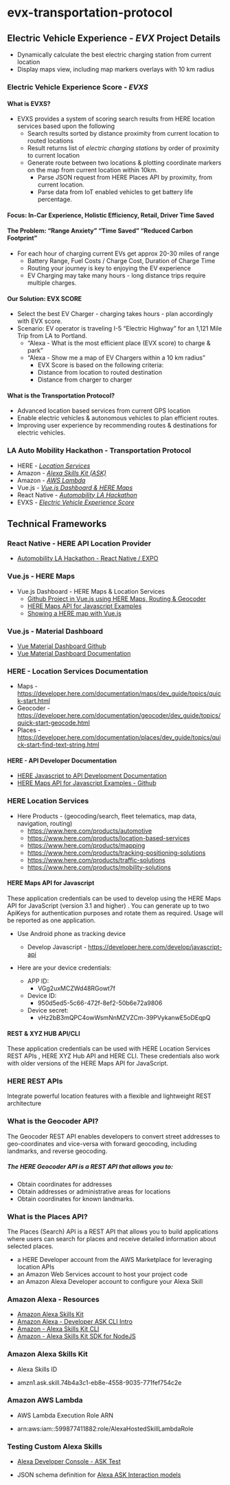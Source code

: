 # evx-transportation-protocol

## Electric Vehicle Experience - *EVX* Project Details 

* Dynamically calculate the best electric charging station from current location
* Display maps view, including map markers overlays with 10 km radius

### Electric Vehicle Experience Score - *EVXS*

#### What is EVXS?

* EVXS provides a system of scoring search results from HERE location services based upon the following
   * Search results sorted by distance proximity from current location to routed locations 
   * Result returns list of *electric charging stations* by order of proximity to current location
   * Generate route between two locations & plotting coordinate markers on the map from current location within 10km.
     * Parse JSON request from HERE Places API by proximity, from current location.
     * Parse data from IoT enabled vehicles to get battery life percentage.

#### Focus: In-Car Experience, Holistic Efficiency, Retail, Driver Time Saved

#### The Problem: “Range Anxiety” “Time Saved” “Reduced Carbon Footprint”
* For each hour of charging current EVs get approx 20-30 miles of range
  * Battery Range, Fuel Costs / Charge Cost, Duration of Charge Time
  * Routing your journey is key to enjoying the EV experience
  * EV Charging may take many hours - long distance trips require multiple charges.
  
#### Our Solution: EVX SCORE 
* Select the best EV Charger - charging takes hours - plan accordingly with EVX score.
* Scenario: EV operator is traveling I-5 “Electric Highway” for an 1,121 Mile Trip from LA to Portland.
  * “Alexa - What is the most efficient place (EVX score) to charge & park”
  * “Alexa - Show me a map of EV Chargers within a 10 km radius”
    * EVX Score is based on the following criteria:
     * Distance from location to routed destination 
     * Distance from charger to charger
   
#### What is the Transportation Protocol?
  * Advanced location based services from current GPS location
  * Enable electric vehicles & autonomous vehicles to plan efficient routes.
  * Improving user experience by recommending routes & destinations for electric vehicles.

### LA Auto Mobility Hackathon - Transportation Protocol
- HERE - [*Location Services*](#vuejs-dashboard---here-maps--statitics)
- Amazon - [*Alexa Skills Kit (ASK)*](#amazon-alexa-skills-kit)
- Amazon - [*AWS Lambda*](#amazon-aws-lambda)
- Vue.js - [*Vue.js Dashboard & HERE Maps*](#vuejs---here-maps--statitics-dashboard)
- React Native - [*Automobility LA Hackathon*](#react-native---here-api-location-provider)
- EVXS - [*Electric Vehicle Experience Score*](#electric-vehicle-experience-score-evxs)

## Technical Frameworks 

### React Native - HERE API Location Provider 
* [Automobility LA Hackathon - React Native / EXPO](https://github.com/DarrenRF/automobility-hackathon)

### Vue.js - HERE Maps
* Vue.js Dashboard - HERE Maps & Location Services
  * [Github Project in Vue.js using HERE Maps, Routing & Geocoder](https://github.com/devfilipesales/Front-End-Test-for-Zetta)
  * [HERE Maps API for Javascript Examples](https://github.com/heremaps/maps-api-for-javascript-examples)
  * [Showing a HERE map with Vue.js](https://developer.here.com/blog/showing-a-here-map-with-the-vue.js-javascript-framework)

### Vue.js - Material Dashboard
* [Vue Material Dashboard Github](https://github.com/creativetimofficial/vue-material-dashboard)
* [Vue Material Dashboard Documentation](https://demos.creative-tim.com/vue-material-dashboard/documentation/)

### HERE - Location Services Documentation
* Maps - https://developer.here.com/documentation/maps/dev_guide/topics/quick-start.html
* Geocoder - https://developer.here.com/documentation/geocoder/dev_guide/topics/quick-start-geocode.html
* Places - https://developer.here.com/documentation/places/dev_guide/topics/quick-start-find-text-string.html

#### HERE - API Developer Documentation
* [HERE Javascript to API Development Documentation](https://developer.here.com/develop/javascript-api) 
* [HERE Maps API for Javascript Examples -  Github](https://github.com/heremaps/maps-api-for-javascript-examples)

### HERE Location Services

* Here Products - (geocoding/search, fleet telematics, map data, navigation, routing)
    * https://www.here.com/products/automotive
    * https://www.here.com/products/location-based-services
    * https://www.here.com/products/mapping
    * https://www.here.com/products/tracking-positioning-solutions
    * https://www.here.com/products/traffic-solutions
    * https://www.here.com/products/mobility-solutions

#### HERE Maps API for Javascript
These application credentials can be used to develop using the HERE Maps API for JavaScript (version 3.1 and higher) . You can generate up to two ApiKeys for authentication purposes and rotate them as required. Usage will be reported as one application.

* Use Android phone as tracking device
  * Develop Javascript - https://developer.here.com/develop/javascript-api

* Here are your device credentials:
    * APP ID:
         * VGg2uxMCZWd48RGowt7f
    * Device ID:
        * 950d5ed5-5c66-472f-8ef2-50b6e72a9806
    * Device secret:
        * vHz2bB3mQPC4owWsmNnMZVZCm-39PVykanwE5oDEqpQ

#### REST & XYZ HUB API/CLI
These application credentials can be used with HERE Location Services REST APIs , HERE XYZ Hub API and HERE CLI. These credentials also work with older versions of the HERE Maps API for JavaScript.

### HERE REST APIs
Integrate powerful location features with a flexible and lightweight REST architecture

### What is the Geocoder API?
The Geocoder REST API enables developers to convert street addresses to geo-coordinates and vice-versa with forward geocoding, including landmarks, and reverse geocoding.

##### The HERE Geocoder API is a REST API that allows you to:

* Obtain coordinates for addresses
* Obtain addresses or administrative areas for locations
* Obtain coordinates for known landmarks.

### What is the Places API?
The Places (Search) API is a REST API that allows you to build applications where users can search for places and receive detailed information about selected places.

* a HERE Developer account from the AWS Marketplace for leveraging location APIs
* an Amazon Web Services account to host your project code
* an Amazon Alexa Developer account to configure your Alexa Skill

### Amazon Alexa - Resources
* [Amazon Alexa Skills Kit](https://developer.amazon.com/en-US/alexa/alexa-skills-kit)
* [Amazon Alexa - Developer ASK CLI Intro](https://developer.amazon.com/docs/smapi/ask-cli-intro.html) 
* [Amazon - Alexa Skills Kit CLI](https://developer.amazon.com/docs/smapi/quick-start-alexa-skills-kit-command-line-interface.html)
* [Amazon - Alexa Skills Kit SDK for NodeJS](https://github.com/alexa/alexa-skills-kit-sdk-for-nodejs)

### Amazon Alexa Skills Kit 
* Alexa Skills ID
- amzn1.ask.skill.74b4a3c1-eb8e-4558-9035-771fef754c2e

### Amazon AWS Lambda
* AWS Lambda Execution Role ARN
- arn:aws:iam::599877411882:role/AlexaHostedSkillLambdaRole

### Testing Custom Alexa Skills
* [Alexa Developer Console - ASK Test](https://developer.amazon.com/alexa/console/ask/test/amzn1.ask.skill.74b4a3c1-eb8e-4558-9035-771fef754c2e/development/en_US/)
- JSON schema definition for [Alexa ASK Interaction models](https://github.com/the-global-hackathon/evx-transportation-protocol/blob/master/Alexa%20Skills%20Kit%20-%20AWS%20Lambda/lambda/index.js)

